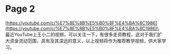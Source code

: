 # Page 2

[https://youtube.com/c/%E7%8E%8B%E5%B0%8F%E4%BA%8C1986](https://youtube.com/c/%E7%8E%8B%E5%B0%8F%E4%BA%8C1986)\
\
最近YouTube上王小二的视频，可以关注一下，有很多走资教程，这对于我们扩大资金流动范围，具有及其深远的意义，以上视频将作为推荐教学视频，供大家学习。
